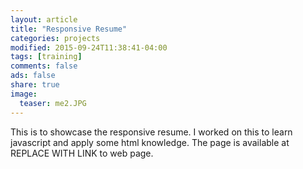 ```yaml
---
layout: article
title: "Responsive Resume"
categories: projects
modified: 2015-09-24T11:38:41-04:00
tags: [training]
comments: false
ads: false
share: true
image:
  teaser: me2.JPG
---
```


This is to showcase the responsive resume. I worked on this to learn javascript and apply some html knowledge. 
The page is available at REPLACE WITH LINK to web page. 


